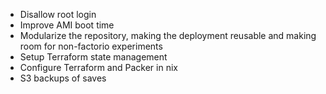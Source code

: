 - Disallow root login
- Improve AMI boot time
- Modularize the repository, making the deployment reusable and making room for
  non-factorio experiments
- Setup Terraform state management
- Configure Terraform and Packer in nix
- S3 backups of saves
